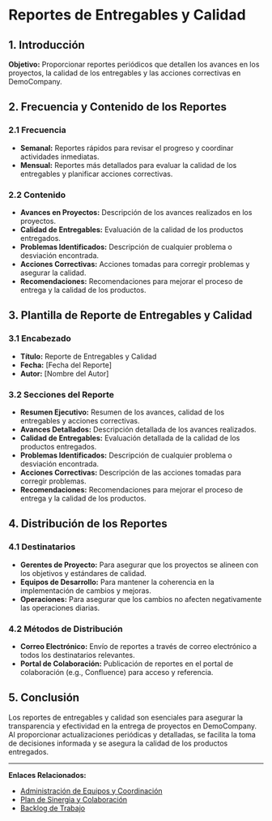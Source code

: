 # Reportes de Entregables y Calidad

## 1. Introducción

**Objetivo:** Proporcionar reportes periódicos que detallen los avances en los proyectos, la calidad de los entregables y las acciones correctivas en DemoCompany.

## 2. Frecuencia y Contenido de los Reportes

### 2.1 Frecuencia

- **Semanal:** Reportes rápidos para revisar el progreso y coordinar actividades inmediatas.
- **Mensual:** Reportes más detallados para evaluar la calidad de los entregables y planificar acciones correctivas.

### 2.2 Contenido

- **Avances en Proyectos:** Descripción de los avances realizados en los proyectos.
- **Calidad de Entregables:** Evaluación de la calidad de los productos entregados.
- **Problemas Identificados:** Descripción de cualquier problema o desviación encontrada.
- **Acciones Correctivas:** Acciones tomadas para corregir problemas y asegurar la calidad.
- **Recomendaciones:** Recomendaciones para mejorar el proceso de entrega y la calidad de los productos.

## 3. Plantilla de Reporte de Entregables y Calidad

### 3.1 Encabezado

- **Título:** Reporte de Entregables y Calidad
- **Fecha:** [Fecha del Reporte]
- **Autor:** [Nombre del Autor]

### 3.2 Secciones del Reporte

- **Resumen Ejecutivo:** Resumen de los avances, calidad de los entregables y acciones correctivas.
- **Avances Detallados:** Descripción detallada de los avances realizados.
- **Calidad de Entregables:** Evaluación detallada de la calidad de los productos entregados.
- **Problemas Identificados:** Descripción de cualquier problema o desviación encontrada.
- **Acciones Correctivas:** Descripción de las acciones tomadas para corregir problemas.
- **Recomendaciones:** Recomendaciones para mejorar el proceso de entrega y la calidad de los productos.

## 4. Distribución de los Reportes

### 4.1 Destinatarios

- **Gerentes de Proyecto:** Para asegurar que los proyectos se alineen con los objetivos y estándares de calidad.
- **Equipos de Desarrollo:** Para mantener la coherencia en la implementación de cambios y mejoras.
- **Operaciones:** Para asegurar que los cambios no afecten negativamente las operaciones diarias.

### 4.2 Métodos de Distribución

- **Correo Electrónico:** Envío de reportes a través de correo electrónico a todos los destinatarios relevantes.
- **Portal de Colaboración:** Publicación de reportes en el portal de colaboración (e.g., Confluence) para acceso y referencia.

## 5. Conclusión

Los reportes de entregables y calidad son esenciales para asegurar la transparencia y efectividad en la entrega de proyectos en DemoCompany. Al proporcionar actualizaciones periódicas y detalladas, se facilita la toma de decisiones informada y se asegura la calidad de los productos entregados.

---

**Enlaces Relacionados:**
- [Administración de Equipos y Coordinación](Administracion_de_Equipos_y_Coordinacion.md)
- [Plan de Sinergia y Colaboración](Plan_Sinergia_Colaboracion.md)
- [Backlog de Trabajo](Backlog_de_Trabajo.md)
